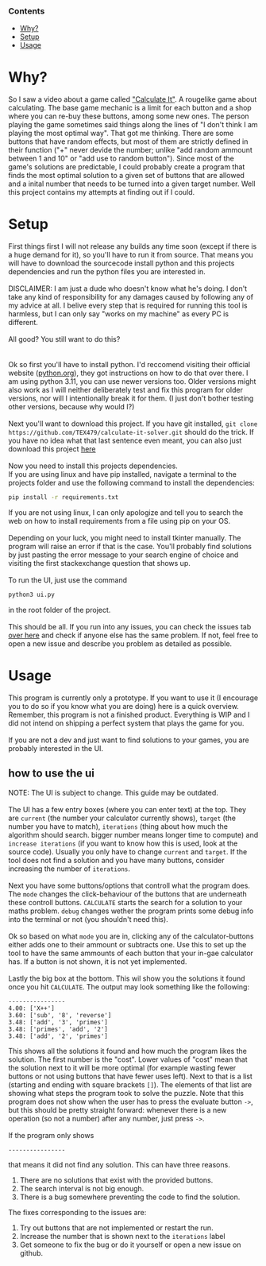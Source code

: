 ### Contents
- [Why?](#why)
- [Setup](#setup)
- [Usage](#usagee)


# Why?
So I saw a video about a game called ["Calculate It"](https://store.steampowered.com/app/3043740/Calculate_It/). A rougelike game about calculating. The base game mechanic is a limit for each button and a shop where you can re-buy these buttons, among some new ones. The person playing the game sometimes said things along the lines of "I don't think I am playing the most optimal way". That got me thinking. There are some buttons that have random effects, but most of them are strictly defined in their function ("+" never devide the number; unlike "add random ammount between 1 and 10" or "add use to random button"). Since most of the game's solutions are predictable, I could probably create a program that finds the most optimal solution to a given set of buttons that are allowed and a inital number that needs to be turned into a given target number. Well this project contains my attempts at finding out if I could.

# Setup
First things first I will not release any builds any time soon (except if there is a huge demand for it), so you'll have to run it from source. That means you will have to download the sourcecode install python and this projects dependencies and run the python files you are interested in.\
\
DISCLAIMER: I am just a dude who doesn't know what he's doing. I don't take any kind of responsibility for any damages caused by following any of my advice at all. I belive every step that is required for running this tool is harmless, but I can only say "works on my machine" as every PC is different.\
\
All good? You still want to do this?\
\
\
Ok so first you'll have to install python. I'd reccomend visiting their official website ([python.org](https://www.python.org/)), they got instructions on how to do that over there. I am using python 3.11, you can use newer versions too. Older versions might also work as I will neither deliberately test and fix this program for older versions, nor will I intentionally break it for them. (I just don't bother testing other versions, because why would I?)\
\
Next you'll want to download this project. If you have git installed, `git clone https://github.com/TEX479/calculate-it-solver.git` should do the trick. If you have no idea what that last sentence even meant, you can also just download this project [here](https://github.com/TEX479/calculate-it-solver/archive/refs/heads/main.zip)\
\
Now you need to install this projects dependencies.\
If you are using linux and have pip installed, navigate a terminal to the projects folder and use the following command to install the dependencies:
```bash
pip install -r requirements.txt
```
If you are not using linux, I can only apologize and tell you to search the web on how to install requirements from a file using pip on your OS.\
\
Depending on your luck, you might need to install tkinter manually. The program will raise an error if that is the case. You'll probably find solutions by just pasting the error message to your search engine of choice and visiting the first stackexchange question that shows up.\
\
To run the UI, just use the command
```bash
python3 ui.py
```
in the root folder of the project.\
\
This should be all. If you run into any issues, you can check the issues tab [over here](https://github.com/TEX479/calculate-it-solver/issues) and check if anyone else has the same problem. If not, feel free to open a new issue and describe you problem as detailed as possible.

# Usage
This program is currently only a prototype. If you want to use it (I encourage you to do so if you know what you are doing) here is a quick overview.\
Remember, this program is not a finished product. Everything is WIP and I did not intend on shipping a perfect system that plays the game for you.\
\
If you are not a dev and just want to find solutions to your games, you are probably interested in the UI.

## how to use the ui
NOTE: The UI is subject to change. This guide may be outdated.\
\
The UI has a few entry boxes (where you can enter text) at the top. They are `current` (the number your calculator currently shows), `target` (the number you have to match), `iterations` (thing about how much the algorithm should search. bigger number means longer time to compute) and `increase iterations` (if you want to know how this is used, look at the source code). Usually you only have to change `current` and `target`. If the tool does not find a solution and you have many buttons, consider increasing the number of `iterations`.\
\
Next you have some buttons/options that controll what the program does. The `mode` changes the click-behaviour of the buttons that are underneath these controll buttons. `CALCULATE` starts the search for a solution to your maths problem. `debug` changes wether the program prints some debug info into the terminal or not (you shouldn't need this).\
\
Ok so based on what `mode` you are in, clicking any of the calculator-buttons either adds one to their ammount or subtracts one. Use this to set up the tool to have the same ammounts of each button that your in-gae calculator has. If a button is not shown, it is not yet implemented.\
\
Lastly the big box at the bottom. This wil show you the solutions it found once you hit `CALCULATE`. The output may look something like the following:
```
----------------
4.00: ['X++']
3.60: ['sub', '8', 'reverse']
3.48: ['add', '3', 'primes']
3.48: ['primes', 'add', '2']
3.48: ['add', '2', 'primes']
```
This shows all the solutions it found and how much the program likes the solution. The first number is the "cost". Lower values of "cost" mean that the solution next to it will be more optimal (for example wasting fewer buttons or not using buttons that have fewer uses left). Next to that is a list (starting and ending with square brackets `[]`). The elements of that list are showing what steps the program took to solve the puzzle. Note that this program does not show when the user has to press the evaluate button `->`, but this should be pretty straight forward: whenever there is a new operation (so not a number) after any number, just press `->`.\
\
If the program only shows
```
----------------
```
that means it did not find any solution. This can have three reasons.
1. There are no solutions that exist with the provided buttons.
2. The search interval is not big enough.
3. There is a bug somewhere preventing the code to find the solution.

The fixes corresponding to the issues are:
1. Try out buttons that are not implemented or restart the run.
2. Increase the number that is shown next to the `iterations` label
3. Get someone to fix the bug or do it yourself or open a new issue on github.
